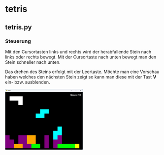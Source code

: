 # tetris

## tetris.py

### Steuerung

Mit den Cursortasten links und rechts wird der herabfallende Stein nach links oder rechts bewegt. Mit der Cursortaste nach unten bewegt man den Stein schneller nach unten.

Das drehen des Steins erfolgt mit der Leertaste. Möchte man eine Vorschau haben welches den nächsten Stein zeigt so kann man diese mit der Tast **V** ein- bzw. ausblenden.


<img src="bilder/tetris_001.jpg" alt="Alternativer Text" width="50%" height="50%">